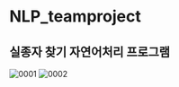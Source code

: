 # NLP_teamproject
## 실종자 찾기 자연어처리 프로그램

![0001](https://user-images.githubusercontent.com/81895293/152627246-6be83c92-84ee-41e9-8896-d79c348016b6.jpg)
![0002](https://user-images.githubusercontent.com/81895293/152627250-bbd944c7-1895-472e-bb2b-740dc8f9aa32.jpg)
